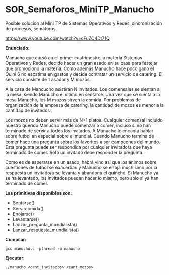 # SOR_Semaforos_MiniTP_Manucho
Posible solucion al Mini TP de Sistemas Operativos y Redes, sincronización de procesos, semáforos.

https://www.youtube.com/watch?v=cFuZO4Dt71Q

**Enunciado:**

Manucho que cursó en el primer cuatrimestre la materia Sistemas Operativos y Redes, decide hacer un gran asado en su casa para festejar que promocionó la materia. Como además Manucho hace poco ganó el Quini 6 no escatima en gastos y decide contratar un servicio de catering. El servicio consiste de 1 asador y M mozos.

A la casa de Mancucho asistirán N invitados. Los comensales se sientan a la mesa, siendo Manucho el último en sentarse. Una vez que se sienta a la mesa Manucho, los M mozos sirven la comida. Por problemas de organización de la empresa de catering, la cantidad de mozos es menor a la cantidad de invitados. 

Los mozos no deben servir más de N+1 platos. Cualquier comensal incluido nuestro querido Manucho puede comenzar a comer, incluso si no han terminado de servir a todos los invitados. A Manucho le encanta hablar sobre futbol en especial sobre el mundial. Cuando Manucho termina de comer hace una pregunta sobre los favoritos a ser campeones del mundo. Esta pregunta puede ser respondida por cualquier invitado/a que haya terminado de comer. Solo un invitado debe responder la pregunta.

Como es de esperarse en un asado, habrá vino así que los ánimos sobre cuestiones de futbol se exacerban y Manucho se enoja muchísimo por la respuesta un invitado/a se levanta y abandona el quincho. Si Manucho ya se ha levantado, los invitados pueden hacer lo mismo, pero solo si ya han terminado de comer.

**Las primitivas disponibles son:**
- Sentarse()
- Servircomida()
- Enojarse()
- Levantarse()
- Lanzar_pregunta_mundialista()
- Lanzar_respuesta_mundialista()

**Compilar:**
```
gcc manucho.c -pthread -o manucho
```

**Ejecutar:**
```
./manucho <cant_invitados> <cant_mozos>
```
